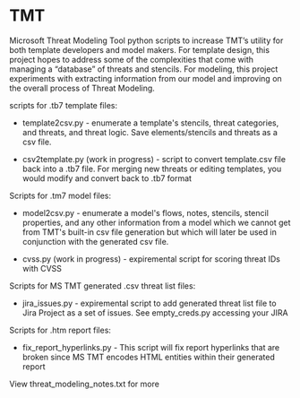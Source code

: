 # TMT
Microsoft Threat Modeling Tool python scripts to increase TMT’s utility for both template developers and model makers. For template design, this project hopes to address some of the complexities that come with managing a “database” of threats and stencils. For modeling, this project experiments with extracting information from our model and improving on the overall process of Threat Modeling. 

scripts for .tb7 template files:
-	template2csv.py - enumerate a template's stencils, threat categories, and threats, and threat logic. Save elements/stencils and threats as a csv file.

- csv2template.py (work in progress) - script to convert template.csv file back into a .tb7 file. For merging new threats or editing templates, you would modify and convert back to .tb7 format


Scripts for .tm7 model files:
-	model2csv.py - enumerate a model's flows, notes, stencils, stencil properties, and any other information from a model which we cannot get from TMT's built-in csv file generation but which will later be used in conjunction with the generated csv file.

- cvss.py (work in progress) - expiremental script for scoring threat IDs with CVSS

Scripts for MS TMT generated .csv threat list files:
- jira_issues.py - expiremental script to add generated threat list file to Jira Project as a set of issues. See empty_creds.py accessing your JIRA 

Scripts for .htm report files:
- fix_report_hyperlinks.py - This script will fix report hyperlinks that are broken since MS TMT encodes HTML entities within their generated report

View threat_modeling_notes.txt for more
